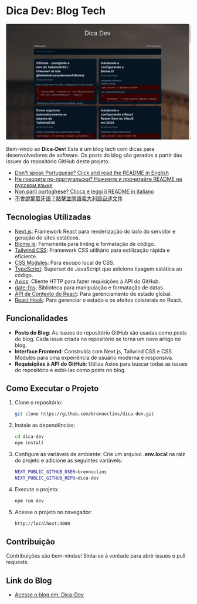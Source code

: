 # Dica Dev: Blog Tech

![screen](/public/noproject/criandoGIFcomImagens_by_Brenno.gif)

Bem-vindo ao **Dica-Dev**! Este é um blog tech com dicas para desenvolvedores de software. Os posts do blog são gerados a partir das issues do repositório GitHub deste projeto.

- [Don't speak Portuguese? Click and read the README in English](/README_US.md)
- [Не говорите по-португальски? Нажмите и прочитайте README на русском языке](/READEM_RU.md)
- [Non parli portoghese? Clicca e leggi il README in italiano](/README_IT.md)
- [不會說葡萄牙語？點擊並閱讀義大利語自述文件](/README_CN.md)


## Tecnologias Utilizadas

- [Next.js](https://nextjs.org/): Framework React para renderização do lado do servidor e geração de sites estáticos.
- [Biome.js](https://biomejs.dev/): Ferramenta para linting e formatação de código.
- [Tailwind CSS](https://tailwindcss.com/docs/guides/nextjs): Framework CSS utilitário para estilização rápida e eficiente.
- [CSS Modules](): Para escopo local de CSS.
- [TypeScript](https://www.typescriptlang.org/): Superset de JavaScript que adiciona tipagem estática ao código.
- [Axios](https://axios-http.com/docs/intro#:~:text=What%20is%20Axios?%20Axios%20is%20a%20promise-based%20HTTP%20Client%20for): Cliente HTTP para fazer requisições à API do GitHub.
- [date-fns](https://date-fns.org/): Biblioteca para manipulação e formatação de datas.
- [API de Contexto do React](https://react.dev/reference/react/useContext): Para gerenciamento de estado global.
- [React Hook](https://react.dev/reference/react/hooks): Para gerenciar o estado e os efeitos colaterais no React.

## Funcionalidades

- **Posts do Blog**: As issues do repositório GitHub são usadas como posts do blog. Cada issue criada no repositório se torna um novo artigo no blog.
- **Interface Frontend**: Construída com Next.js, Tailwind CSS e CSS Modules para uma experiência de usuário moderna e responsiva.
- **Requisições à API do GitHub**: Utiliza Axios para buscar todas as issues do repositório e exibi-las como posts no blog.

## Como Executar o Projeto

1. Clone o repositório:
   ```bash
   git clone https://github.com/brennoclins/dica-dev.git
   ```

2. Instale as dependências:
    ```bash
    cd dica-dev
    npm install
    ```

3. Configure as variáveis de ambiente: Crie um arquivo **.env.local** na raiz do projeto e adicione as seguintes variáveis:
    ```bash
    NEXT_PUBLIC_GITHUB_USER=brennoclins
    NEXT_PUBLIC_GITHUB_REPO=dica-dev
    ```

4. Execute o projeto:
    ```bash
    npm run dev
    ```

5. Acesse o projeto no navegador:
    ```bash
    http://localhost:3000
    ```

## Contribuição
Contribuições são bem-vindas! Sinta-se à vontade para abrir issues e pull requests.


## Link do Blog
- [Acesse o blog em: Dica-Dev](https://dica-dev.vercel.app/)